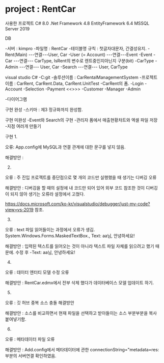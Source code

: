 # project : RentCar

사용한 프로젝트
C# 8.0
.Net Framework 4.8
EntityFramework 6.4
MSSQL Server 2019

DB

-서버 : kimpro
-파일명 : RentCar
-테이블명 규칙 : 첫글자대문자, 간결성유지.
-Rent(Main) ---연결---User, Car
-User (= Account) ---연결---Event
-Event
-Car ---연결--- CarType, IsRent의 변수로 렌트중인지아닌지 구분(bit)
-CarType
-Admin ---연결--- User, Car
-Search ---연결--- User, CarType

visual studio C#
-C:git
-솔루션이름 : CarRentalManagementSystem
-프로젝트 이름 : CarRent, CarRent.Data, CarRent.UnitTest
-CarRent의 폼.
-Login
-Account
-Selection
-Payment
<<>>>
-Customer
-Manager
-Admin


-다이어그램
                              
                                       
                                




구현 완성
-스키마 : 제3 정규화까지 완성함.


구현 미완성
-Event와 Search의 구현
-관리자 폼에서 매출현황차트와 엑셀 파일 저장
-지점 여러개 만들기


구현
1.

오류: App.config에 MySQL과 연결 관계에 대한 문구를 넣지 않음.

해결방안 : <connectionStrings>
    <add name="RentCarEntities" connectionString="metadata=res://*/RentCar.csdl|res://*/RentCar.ssdl|res://*/RentCar.msl;provider=System.Data.SqlClient;provider connection string=&quot;data source=kimpro;initial catalog=_RentCar;user id=sa;password=3512;MultipleActiveResultSets=True;App=EntityFramework&quot;" providerName="System.Data.EntityClient" />
  </connectionStrings>
  
  
  
  
 2.
 
 오류 : 주 진입 프로젝트를 중단점으로 몇 개의 코드만 실행했을 때 생기는 디버깅 오류
 
 해결방안 : 디버깅을 할 때의 설정에 내 코드만 되어 있어 외부 코드 참조한 것이 디버깅이 되지 않아 생기는 오류라 설정에서 고쳤다.
 
 https://docs.microsoft.com/ko-kr/visualstudio/debugger/just-my-code?view=vs-2019 참조.


3.
오류 : text 파일 읽어들이는 과정에서 오류가 생김. System.Windows.Forms.MaskedTextBox., Text: aa님, 안녕하세요!

해결방안 : 입력된 텍스트를 읽어오는 것이 아니라 텍스트 파일 자체를 읽으려고 했기 때문에. 
     수정 후 
     -Text: aa님, 안녕하세요!


4. 
오류 : 데이터 엔터티 모델 수정 오류

해결방안 : RentCar.edmx에서 전부 삭제 했다가 데이터베이스 모델 업데이트 하기.

5.
오류 : 깃 허브 중복 소스 충돌 해결방안

해결방안 : 소스를 비교하면서 현재 파일을 선택하고 받아들이는 소스 부분부분을 복사 붙여넣기함.


6.
오류 : 메타데이터 파일 오류

해결방안 : Add.config에서 메타데이터에 관한 connectionString="metadata=res: 부분의 서버연결 확인하였음.
